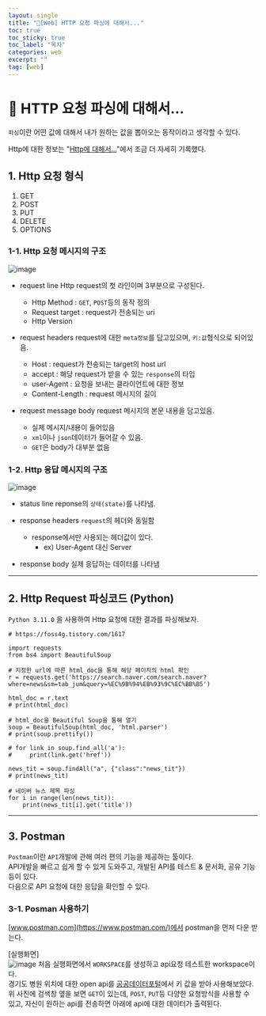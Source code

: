 ```yaml
---
layout: single
title: "📘[Web] HTTP 요청 파싱에 대해서..."
toc: true
toc_sticky: true
toc_label: "목차"
categories: web
excerpt: ""
tag: [web]
---
```


# 📘 HTTP 요청 파싱에 대해서...
`파싱`이란 어떤 값에 대해서 내가 원하는 값을 뽑아오는 동작이라고 생각할 수 있다.  

Http에 대한 정보는 "[Http에 대해서...](https://hellojunho.github.io/web/http%EB%9E%80/)"에서 조금 더 자세히 기록했다.  

## 1. Http 요청 형식
1. GET
2. POST
3. PUT
4. DELETE
5. OPTIONS

### 1-1. Http 요청 메시지의 구조
![image](https://user-images.githubusercontent.com/104587537/203951182-6888c39f-384d-4223-9f96-b033ab882063.png)

- request line
Http request의 첫 라인이며 3부분으로 구성된다.
    - Http Method : `GET`, `POST`등의 동작 정의
    - Request target : request가 전송되는 uri
    - Http Version

- request headers
request에 대한 `meta정보`를 담고있으며, `키:값`형식으로 되어있음.  
    - Host : request가 전송되는 target의 host url
    - accept : 해당 request가 받을 수 있는 `response`의 타입
    - user-Agent : 요청을 보내는 클라이언트에 대한 정보
    - Content-Length : request 메시지의 길이

- request message body
request 메시지의 본문 내용을 담고있음.
    - 실제 메시지/내용이 들어있음
    - `xml`이나 `json`데이터가 들어갈 수 있음.
    - `GET`은 body가 대부분 없음

### 1-2. Http 응답 메시지의 구조
![image](https://user-images.githubusercontent.com/104587537/203954473-dd5960bc-0d5c-4c57-bc15-57813649352b.png)

- status line
reponse의 `상태(state)`를 나타냄.

- response headers
`request`의 헤더와 동일함
    - response에서만 사용되는 헤더값이 있다.
        - ex) User-Agent 대신 Server

- response body
실제 응답하는 데이터를 나타냄

---

## 2. Http Request 파싱코드 (Python)
`Python 3.11.0` 을 사용하여 Http 요청에 대한 결과를 파싱해보자.  
```
# https://foss4g.tistory.com/1617 

import requests
from bs4 import BeautifulSoup

# 지정한 url에 따른 html_doc을 통해 해당 페이지의 html 확인
r = requests.get('https://search.naver.com/search.naver?where=news&sm=tab_jum&query=%EC%9B%94%EB%93%9C%EC%BB%B5')

html_doc = r.text
# print(html_doc)

# html_doc을 Beautiful Soup을 통해 열기
soup = BeautifulSoup(html_doc, 'html.parser')
# print(soup.prettify())

# for link in soup.find_all('a'):
#     print(link.get('href'))

news_tit = soup.findAll("a", {"class":"news_tit"})
# print(news_tit)

# 네이버 뉴스 제목 파싱
for i in range(len(news_tit)):
    print(news_tit[i].get('title'))
```

---
## 3. Postman
`Postman`이란 `API`개발에 관해 여러 편의 기능을 제공하는 툴이다.  
API개발을 빠르고 쉽게 할 수 있게 도와주고, 개발된 API를 테스트 & 문서화, 공유 기능 등이 있다.  
다음으로 API 요청에 대한 응답을 확인할 수 있다.

### 3-1. Posman 사용하기
[www.postman.com](https://www.postman.com/)에서 postman을 먼저 다운 받는다.  

[실행화면]  
![image](https://user-images.githubusercontent.com/104587537/204682308-555ee6c7-6c17-4ff7-b50b-3794e0ab1f84.png) 
처음 실행화면에서 `WORKSPACE`를 생성하고 api요청 테스트한 workspace이다.  
경기도 병원 위치에 대한 open api를 [공공데이터포털]()에서 키 값을 받아 사용해보았다. 
위 사진에 검색창 옆을 보면 `GET`이 있는데, `POST`, `PUT`등 다양한 요청방식을 사용할 수 있고, 자신이 원하는 api를 전송하면 아래에 api에 대한 데이터가 출력된다.  